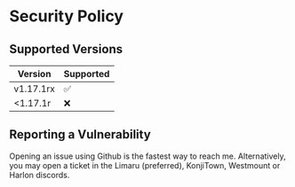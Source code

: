 # Security Policy

## Supported Versions

| Version     | Supported          |
| ----------- | ------------------ |
| v1.17.1rx   | :white_check_mark: |
| <1.17.1r    | :x:                |

## Reporting a Vulnerability

Opening an issue using Github is the fastest way to reach me. Alternatively, you may open a ticket in the Limaru (preferred), KonjiTown, Westmount or Harlon discords.
